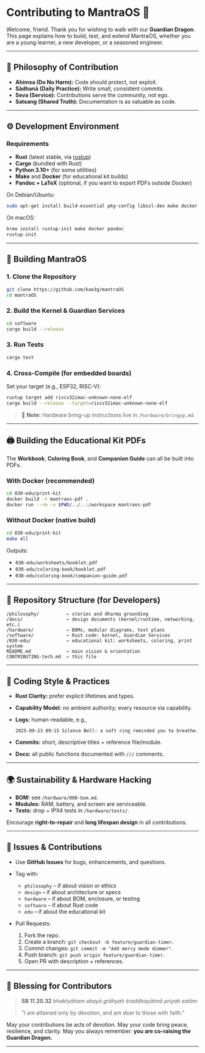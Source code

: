 # Contributing to MantraOS 🐉

Welcome, friend. Thank you for wishing to walk with our **Guardian Dragon**.  
This page explains how to build, test, and extend MantraOS, whether you are a young learner, a new developer, or a seasoned engineer.

---

## 📖 Philosophy of Contribution

- **Ahimsa (Do No Harm):** Code should protect, not exploit.  
- **Sādhanā (Daily Practice):** Write small, consistent commits.  
- **Seva (Service):** Contributions serve the community, not ego.  
- **Satsang (Shared Truth):** Documentation is as valuable as code.  

---

## ⚙️ Development Environment

### Requirements
- **Rust** (latest stable, via [rustup](https://rustup.rs))  
- **Cargo** (bundled with Rust)  
- **Python 3.10+** (for some utilities)  
- **Make** and **Docker** (for educational kit builds)  
- **Pandoc + LaTeX** (optional, if you want to export PDFs outside Docker)  

On Debian/Ubuntu:
```bash
sudo apt-get install build-essential pkg-config libssl-dev make docker.io
```

On macOS:

```bash
brew install rustup-init make docker pandoc
rustup-init
```

---

## 🧪 Building MantraOS

### 1. Clone the Repository

```bash
git clone https://github.com/kae3g/mantraOS
cd mantraOS
```

### 2. Build the Kernel & Guardian Services

```bash
cd software
cargo build --release
```

### 3. Run Tests

```bash
cargo test
```

### 4. Cross-Compile (for embedded boards)

Set your target (e.g., ESP32, RISC-V):

```bash
rustup target add riscv32imac-unknown-none-elf
cargo build --release --target=riscv32imac-unknown-none-elf
```

> 🐉 **Note:** Hardware bring-up instructions live in `/hardware/bringup.md`.

---

## 🖨️ Building the Educational Kit PDFs

The **Workbook**, **Coloring Book**, and **Companion Guide** can all be built into PDFs.

### With Docker (recommended)

```bash
cd 030-edu/print-kit
docker build -t mantraos-pdf .
docker run --rm -v $PWD/../..:/workspace mantraos-pdf
```

### Without Docker (native build)

```bash
cd 030-edu/print-kit
make all
```

Outputs:

* `030-edu/worksheets/booklet.pdf`
* `030-edu/coloring-book/booklet.pdf`
* `030-edu/coloring-book/companion-guide.pdf`

---

## 📂 Repository Structure (for Developers)

```
/philosophy/          ← stories and dharma grounding
/docs/                ← design documents (kernel/runtime, networking, etc.)
/hardware/            ← BOMs, modular diagrams, test plans
/software/            ← Rust code: kernel, Guardian Services
/030-edu/             ← educational kit: worksheets, coloring, print system
README.md             ← main vision & orientation
CONTRIBUTING-tech.md  ← this file
```

---

## 🧠 Coding Style & Practices

* **Rust Clarity:** prefer explicit lifetimes and types.
* **Capability Model:** no ambient authority; every resource via capability.
* **Logs:** human-readable, e.g.,

  ```
  2025-09-23 09:15 Silence Bell: a soft ring reminded you to breathe.
  ```
* **Commits:** short, descriptive titles + reference file/module.
* **Docs:** all public functions documented with `///` comments.

---

## 🌍 Sustainability & Hardware Hacking

* **BOM:** see `/hardware/000-bom.md`.
* **Modules:** RAM, battery, and screen are serviceable.
* **Tests:** drop + IPX4 tests in `/hardware/tests/`.

Encourage **right-to-repair** and **long lifespan design** in all contributions.

---

## 🐛 Issues & Contributions

* Use **GitHub Issues** for bugs, enhancements, and questions.

* Tag with:

  * `philosophy` – if about vision or ethics
  * `design` – if about architecture or specs
  * `hardware` – if about BOM, enclosure, or testing
  * `software` – if about Rust code
  * `edu` – if about the educational kit

* Pull Requests:

  1. Fork the repo.
  2. Create a branch: `git checkout -b feature/guardian-timer`.
  3. Commit changes: `git commit -m "Add mercy mode dimmer"`.
  4. Push branch: `git push origin feature/guardian-timer`.
  5. Open PR with description + references.

---

## 🙏 Blessing for Contributors

> **SB 11.20.32**
> *bhaktyāham ekayā grāhyaḥ śraddhayātmā priyaḥ satām*
>
> "I am attained only by devotion,
> and am dear to those with faith."

May your contributions be acts of devotion.
May your code bring peace, resilience, and clarity.
May you always remember: **you are co-raising the Guardian Dragon.**

---
